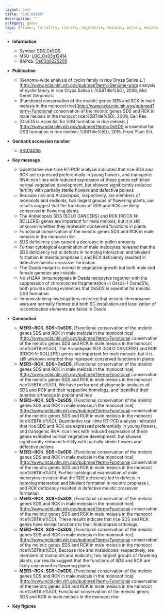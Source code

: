 ```yaml
---
layout: post
title: "SDS,OsSDS"
description: ""
category: genes
tags: [flower, fertility, sterile, vegetative, meiosis, pollen, meiotic, growth]
---
```


* **Information**  
    + Symbol: SDS,OsSDS  
    + MSU: [LOC_Os03g12414](http://rice.plantbiology.msu.edu/cgi-bin/ORF_infopage.cgi?orf=LOC_Os03g12414)  
    + RAPdb: [Os03g0225200](http://rapdb.dna.affrc.go.jp/viewer/gbrowse_details/irgsp1?name=Os03g0225200)  

* **Publication**  
    + [Genome-wide analysis of cyclin family in rice Oryza Sativa L.](http://www.ncbi.nlm.nih.gov/pubmed?term=Genome-wide analysis of cyclin family in rice Oryza Sativa L.%5BTitle%5D), 2006, Mol Genet Genomics.
    + [Functional conservation of the meiotic genes SDS and RCK in male meiosis in the monocot rice](http://www.ncbi.nlm.nih.gov/pubmed?term=Functional conservation of the meiotic genes SDS and RCK in male meiosis in the monocot rice%5BTitle%5D), 2009, Cell Res.
    + [OsSDS is essential for DSB formation in rice meiosis.](http://www.ncbi.nlm.nih.gov/pubmed?term=OsSDS is essential for DSB formation in rice meiosis.%5BTitle%5D), 2015, Front Plant Sci.

* **Genbank accession number**  
    + [AK074008](http://www.ncbi.nlm.nih.gov/nuccore/AK074008)

* **Key message**  
    + Quantitative real-time RT-PCR analysis indicated that rice SDS and RCK are expressed preferentially in young flowers, and transgenic RNAi rice lines with reduced expression of these genes exhibited normal vegetative development, but showed significantly reduced fertility with partially sterile flowers and defective pollens
    + Because rice and Arabidopsis, respectively, are members of monocots and eudicots, two largest groups of flowering plants, our results suggest that the functions of SDS and RCK are likely conserved in flowering plants
    + The Arabidopsis SDS (SOLO DANCERS) and RCK (ROCK-N-ROLLERS) genes are important for male meiosis, but it is still unknown whether they represent conserved functions in plants
    + Functional conservation of the meiotic genes SDS and RCK in male meiosis in the monocot rice
    + SDS deficiency also caused a decrease in pollen amounts
    + Further cytological examination of male meiocytes revealed that the SDS deficiency led to defects in homolog interaction and bivalent formation in meiotic prophase I, and RCK deficiency resulted in defective meiotic crossover formation
    + The Ossds mutant is normal in vegetative growth but both male and female gametes are inviable
    + No γH2AX immunosignals in Ossds meiocytes together with the suppression of chromosome fragmentation in Ossds-1 Osrad51c, both provide strong evidences that OsSDS is essential for meiotic DSB formation
    + Immunostaining investigations revealed that meiotic chromosome axes are normally formed but both SC installation and localization of recombination elements are failed in Ossds

* **Connection**  
    + __MER3~RCK__, __SDS~OsSDS__, [Functional conservation of the meiotic genes SDS and RCK in male meiosis in the monocot rice](http://www.ncbi.nlm.nih.gov/pubmed?term=Functional conservation of the meiotic genes SDS and RCK in male meiosis in the monocot rice%5BTitle%5D), The Arabidopsis SDS (SOLO DANCERS) and RCK (ROCK-N-ROLLERS) genes are important for male meiosis, but it is still unknown whether they represent conserved functions in plants
    + __MER3~RCK__, __SDS~OsSDS__, [Functional conservation of the meiotic genes SDS and RCK in male meiosis in the monocot rice](http://www.ncbi.nlm.nih.gov/pubmed?term=Functional conservation of the meiotic genes SDS and RCK in male meiosis in the monocot rice%5BTitle%5D),  We have performed phylogenetic analyses of SDS and RCK and their respective homologs, and identified their putative orthologs in poplar and rice
    + __MER3~RCK__, __SDS~OsSDS__, [Functional conservation of the meiotic genes SDS and RCK in male meiosis in the monocot rice](http://www.ncbi.nlm.nih.gov/pubmed?term=Functional conservation of the meiotic genes SDS and RCK in male meiosis in the monocot rice%5BTitle%5D),  Quantitative real-time RT-PCR analysis indicated that rice SDS and RCK are expressed preferentially in young flowers, and transgenic RNAi rice lines with reduced expression of these genes exhibited normal vegetative development, but showed significantly reduced fertility with partially sterile flowers and defective pollens
    + __MER3~RCK__, __SDS~OsSDS__, [Functional conservation of the meiotic genes SDS and RCK in male meiosis in the monocot rice](http://www.ncbi.nlm.nih.gov/pubmed?term=Functional conservation of the meiotic genes SDS and RCK in male meiosis in the monocot rice%5BTitle%5D),  Further cytological examination of male meiocytes revealed that the SDS deficiency led to defects in homolog interaction and bivalent formation in meiotic prophase I, and RCK deficiency resulted in defective meiotic crossover formation
    + __MER3~RCK__, __SDS~OsSDS__, [Functional conservation of the meiotic genes SDS and RCK in male meiosis in the monocot rice](http://www.ncbi.nlm.nih.gov/pubmed?term=Functional conservation of the meiotic genes SDS and RCK in male meiosis in the monocot rice%5BTitle%5D),  These results indicate that rice SDS and RCK genes have similar functions to their Arabidopsis orthologs
    + __MER3~RCK__, __SDS~OsSDS__, [Functional conservation of the meiotic genes SDS and RCK in male meiosis in the monocot rice](http://www.ncbi.nlm.nih.gov/pubmed?term=Functional conservation of the meiotic genes SDS and RCK in male meiosis in the monocot rice%5BTitle%5D),  Because rice and Arabidopsis, respectively, are members of monocots and eudicots, two largest groups of flowering plants, our results suggest that the functions of SDS and RCK are likely conserved in flowering plants
    + __MER3~RCK__, __SDS~OsSDS__, [Functional conservation of the meiotic genes SDS and RCK in male meiosis in the monocot rice](http://www.ncbi.nlm.nih.gov/pubmed?term=Functional conservation of the meiotic genes SDS and RCK in male meiosis in the monocot rice%5BTitle%5D), Functional conservation of the meiotic genes SDS and RCK in male meiosis in the monocot rice

* **Key figures**  


